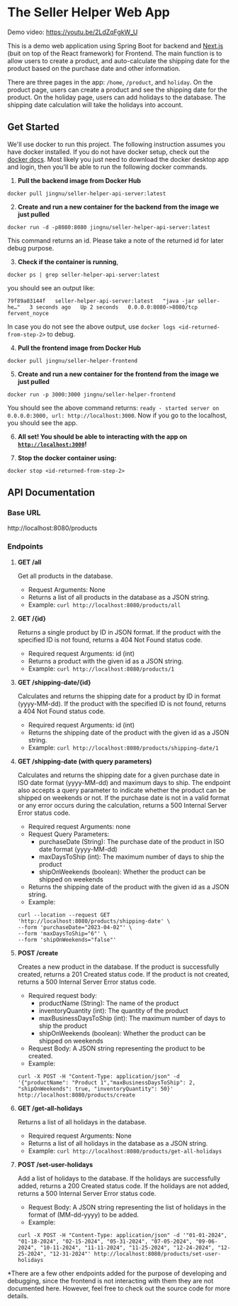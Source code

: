 # The Seller Helper Web App
Demo video: https://youtu.be/2LdZqFgkW_U

This is a demo web application using Spring Boot for backend and [Next.js](https://nextjs.org/) (buit on top of the React framework) for Frontend.
The main function is to allow users to create a product, and auto-calculate the shipping date for the product based on the purchase date and other information.

There are three pages in the app: `/home`, `/product`, and `holiday`. On the product page, users can create a product and see the shipping date for the product. On the holiday page, users can add holidays to the database. The shipping date calculation will take the holidays into account.

## Get Started
We'll use docker to run this project. The following instruction assumes you have docker installed. If you do not have docker setup, check out the [docker docs](https://docs.docker.com/desktop/install/mac-install/). Most likely you just need to download the docker desktop app and login, then you'll be able to run the following docker commands.

1. **Pull the backend image from Docker Hub**
```
docker pull jingnu/seller-helper-api-server:latest
```

2. **Create and run a new container for the backend from the image we just pulled**
```
docker run -d -p8080:8080 jingnu/seller-helper-api-server:latest
```
This command returns an id. Please take a note of the returned id for later debug purpose.

3. **Check if the container is running**,
```
docker ps | grep seller-helper-api-server:latest
```
you should see an output like:
```
79f89a03144f   seller-helper-api-server:latest   "java -jar seller-he…"   3 seconds ago   Up 2 seconds   0.0.0.0:8080->8080/tcp   fervent_noyce
```
In case you do not see the above output, use `docker logs <id-returned-from-step-2>` to debug.

4. **Pull the frontend image from Docker Hub**
```
docker pull jingnu/seller-helper-frontend
```

5. **Create and run a new container for the frontend from the image we just pulled**
```
docker run -p 3000:3000 jingnu/seller-helper-frontend
```
You should see the above command returns: `ready - started server on 0.0.0.0:3000, url: http://localhost:3000`. Now if you go to the localhost, you should see the app.

6. **All set! You should be able to interacting with the app on [`http://localhost:3000`](http://localhost:3000)!**


7. **Stop the docker container using:**
```
docker stop <id-returned-from-step-2>
```

## API Documentation
### Base URL

http://localhost:8080/products

### Endpoints
1. **GET /all**
    
   Get all products in the database.
   - Request Arguments: None
   - Returns a list of all products in the database as a JSON string.
   - Example: `curl http://localhost:8080/products/all`

2. **GET /{id}**

    Returns a single product by ID in JSON format. If the product with the specified ID is not found, returns a 404 Not Found status code.
    - Required request Arguments: id (int)
    - Returns a product with the given id as a JSON string.
    - Example: `curl http://localhost:8080/products/1`

3. **GET /shipping-date/{id}**

   Calculates and returns the shipping date for a product by ID in format (yyyy-MM-dd). If the product with the specified ID is not found, returns a 404 Not Found status code.
    - Required request Arguments: id (int)
    - Returns the shipping date of the product with the given id as a JSON string.
    - Example: `curl http://localhost:8080/products/shipping-date/1`

4. **GET /shipping-date (with query parameters)**

    Calculates and returns the shipping date for a given purchase date in ISO date format (yyyy-MM-dd) and maximum days to ship. The endpoint also accepts a query parameter to indicate whether the product can be shipped on weekends or not. If the purchase date is not in a valid format or any error occurs 
during the calculation, returns a 500 Internal Server Error status code.
    - Required request Arguments: none
    - Request Query Parameters:
        - purchaseDate (String): The purchase date of the product in ISO date format (yyyy-MM-dd)
        - maxDaysToShip (int): The maximum number of days to ship the product
        - shipOnWeekends (boolean): Whether the product can be shipped on weekends
    - Returns the shipping date of the product with the given id as a JSON string.
    - Example: 
    ```
    curl --location --request GET 'http://localhost:8080/products/shipping-date' \
    --form 'purchaseDate="2023-04-02"' \
    --form 'maxDaysToShip="6"' \
    --form 'shipOnWeekends="false"'
    ```

5. **POST /create**

    Creates a new product in the database. If the product is successfully created, returns a 201 Created status code. If the product is not created, returns a 500 Internal Server Error status code.
    - Required request body:
        - productName (String): The name of the product
        - inventoryQuantity (int): The quantity of the product
        - maxBusinessDaysToShip (int): The maximum number of days to ship the product
        - shipOnWeekends (boolean): Whether the product can be shipped on weekends
    - Request Body: A JSON string representing the product to be created.
    - Example: 
    ```
    curl -X POST -H "Content-Type: application/json" -d '{"productName": "Product 1","maxBusinessDaysToShip": 2, "shipOnWeekends": true, "inventoryQuantity": 50}' http://localhost:8080/products/create
    ```

6. **GET /get-all-holidays**

    Returns a list of all holidays in the database.
    - Required request Arguments: None
    - Returns a list of all holidays in the database as a JSON string.
    - Example: `curl http://localhost:8080/products/get-all-holidays`
   
7. **POST /set-user-holidays**

    Add a list of holidays to the database. If the holidays are successfully added, returns a 200 Created status code. If the holidays are not added, returns a 500 Internal Server Error status code.
    - Request Body: A JSON string representing the list of holidays in the format of (MM-dd-yyyy) to be added.
    - Example: 
    ```
    curl -X POST -H "Content-Type: application/json" -d '"01-01-2024", "01-18-2024", "02-15-2024", "05-31-2024", "07-05-2024", "09-06-2024", "10-11-2024", "11-11-2024", "11-25-2024", "12-24-2024", "12-25-2024", "12-31-2024"' http://localhost:8080/products/set-user-holidays
    ```

*There are a few other endpoints added for the purpose of developing and debugging, since the frontend is not interacting with them they
are not documented here. However, feel free to check out the source code for more details.

